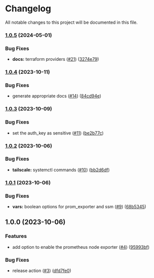 # Changelog

All notable changes to this project will be documented in this file.

### [1.0.5](https://github.com/Smana/terraform-aws-tailscale-subnet-router/compare/v1.0.4...v1.0.5) (2024-05-01)


### Bug Fixes

* **docs:** terraform providers ([#21](https://github.com/Smana/terraform-aws-tailscale-subnet-router/issues/21)) ([3274e79](https://github.com/Smana/terraform-aws-tailscale-subnet-router/commit/3274e79da261a02029c6fb85223fe43ec153e517))

### [1.0.4](https://github.com/Smana/terraform-aws-tailscale-subnet-router/compare/v1.0.3...v1.0.4) (2023-10-11)


### Bug Fixes

* generate appropriate docs ([#14](https://github.com/Smana/terraform-aws-tailscale-subnet-router/issues/14)) ([84cd94e](https://github.com/Smana/terraform-aws-tailscale-subnet-router/commit/84cd94ec11ae99a09788eba062cf16cb15a4ab88))

### [1.0.3](https://github.com/Smana/terraform-aws-tailscale-subnet-router/compare/v1.0.2...v1.0.3) (2023-10-09)


### Bug Fixes

* set the auth_key as sensitive ([#11](https://github.com/Smana/terraform-aws-tailscale-subnet-router/issues/11)) ([be2b77c](https://github.com/Smana/terraform-aws-tailscale-subnet-router/commit/be2b77c0920f9e62d35017b74cbde01cc66de277))

### [1.0.2](https://github.com/Smana/terraform-aws-tailscale-subnet-router/compare/v1.0.1...v1.0.2) (2023-10-06)


### Bug Fixes

* **tailscale:** systemctl commands ([#10](https://github.com/Smana/terraform-aws-tailscale-subnet-router/issues/10)) ([bb2d6df](https://github.com/Smana/terraform-aws-tailscale-subnet-router/commit/bb2d6dfa8636069af746cbb3e6344729baaa6a46))

### [1.0.1](https://github.com/Smana/terraform-aws-tailscale-subnet-router/compare/v1.0.0...v1.0.1) (2023-10-06)


### Bug Fixes

* **vars:** boolean options for prom_exporter and ssm ([#9](https://github.com/Smana/terraform-aws-tailscale-subnet-router/issues/9)) ([68b5345](https://github.com/Smana/terraform-aws-tailscale-subnet-router/commit/68b5345c2e18ce1f4a3611185d849407aac45d3a))

## 1.0.0 (2023-10-06)


### Features

* add option to enable the prometheus node exporter ([#4](https://github.com/Smana/terraform-aws-tailscale-subnet-router/issues/4)) ([95993bf](https://github.com/Smana/terraform-aws-tailscale-subnet-router/commit/95993bf2483a62d2de13ccc43f0bd490466f5ece))


### Bug Fixes

* release action ([#3](https://github.com/Smana/terraform-aws-tailscale-subnet-router/issues/3)) ([dfd7fe0](https://github.com/Smana/terraform-aws-tailscale-subnet-router/commit/dfd7fe0c6b45936e0e1add269ede2231fdf063c4))
